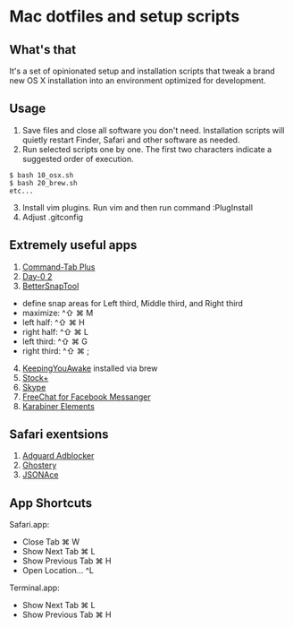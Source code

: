 # Mac dotfiles and setup scripts


## What's that
It's a set of opinionated setup and installation scripts that tweak a brand new OS X installation into an environment optimized for development.


## Usage
1. Save files and close all software you don't need. Installation scripts will quietly restart Finder, Safari and other software as needed.
2. Run selected scripts one by one. The first two characters indicate a suggested order of execution.
```
$ bash 10_osx.sh
$ bash 20_brew.sh
etc...
```
3. Install vim plugins. Run vim and then run command :PlugInstall
4. Adjust .gitconfig


## Extremely useful apps
1. [Command-Tab Plus](http://commandtab.noteifyapp.com)
2. [Day-0 2](http://www.shauninman.com/archive/2016/10/20/day_o_2_mac_menu_bar_clock)
3. [BetterSnapTool](https://itunes.apple.com/us/app/bettersnaptool/id417375580?mt=12)
  - define snap areas for Left third, Middle third, and Right third
  - maximize: ^⇧ ⌘ M
  - left half: ^⇧ ⌘ H
  - right half: ^⇧ ⌘ L
  - left third: ^⇧ ⌘ G
  - right third: ^⇧ ⌘ ;
4. [KeepingYouAwake](https://github.com/newmarcel/KeepingYouAwake) installed via brew
5. [Stock+](https://itunes.apple.com/us/app/stock-+/id527270840?mt=12)
6. [Skype](https://www.skype.com/en/download-skype/skype-for-computer/)
7. [FreeChat for Facebook Messanger](https://itunes.apple.com/us/app/freechat-for-facebook-messenger/id1077753332?mt=12)
8. [Karabiner Elements](https://github.com/tekezo/Karabiner-Elements)


## Safari exentsions
1. [Adguard Adblocker](https://adguard.com/en/adblock-adguard-safari.html)
2. [Ghostery](https://www.ghostery.com/products/)
3. [JSONAce](https://github.com/acrogenesis/JSONAce)


## App Shortcuts

Safari.app:
- Close Tab ⌘ W
- Show Next Tab ⌘ L
- Show Previous Tab ⌘ H
- Open Location... ^L

Terminal.app:
- Show Next Tab ⌘ L
- Show Previous Tab ⌘ H
